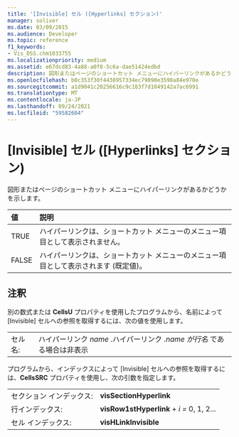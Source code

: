 ```yaml
---
title: '[Invisible] セル ([Hyperlinks] セクション)'
manager: soliver
ms.date: 03/09/2015
ms.audience: Developer
ms.topic: reference
f1_keywords:
- Vis_DSS.chm1033755
ms.localizationpriority: medium
ms.assetid: e67dcd83-4a88-a0f8-5c6a-dae51424edbd
description: 図形またはページのショートカット メニューにハイパーリンクがあるかどうかを示します。
ms.openlocfilehash: b0c353f30f4438957334ec79090e3598a84e970e
ms.sourcegitcommit: a1d9041c20256616c9c183f7d1049142a7ac6991
ms.translationtype: MT
ms.contentlocale: ja-JP
ms.lasthandoff: 09/24/2021
ms.locfileid: "59582604"
---
```

# <a name="invisible-cell-hyperlinks-section"></a>[Invisible] セル ([Hyperlinks] セクション)

図形またはページのショートカット メニューにハイパーリンクがあるかどうかを示します。 
  
|**値**|**説明**|
|:-----|:-----|
|TRUE  <br/> |ハイパーリンクは、ショートカット メニューのメニュー項目として表示されません。  <br/> |
|FALSE  <br/> |ハイパーリンクは、ショートカット メニューのメニュー項目として表示されます (既定値)。  <br/> |
   
## <a name="remarks"></a>注釈

別の数式または **CellsU** プロパティを使用したプログラムから、名前によって [Invisible] セルへの参照を取得するには、次の値を使用します。 
  
|||
|:-----|:-----|
|セル名:  <br/> |ハイパーリンク *name*  .ハイパーリンク  *.name が行名*  である場合は非表示  <br/> |
   
プログラムから、インデックスによって [Invisible] セルへの参照を取得するには、**CellsSRC** プロパティを使用し、次の引数を指定します。 
  
|||
|:-----|:-----|
|セクション インデックス:  <br/> |**visSectionHyperlink** <br/> |
|行インデックス:  <br/> |**visRow1stHyperlink**  +  *i* *=* 0, 1, 2...  <br/> |
|セル インデックス:  <br/> |**visHLinkInvisible** <br/> |
   

